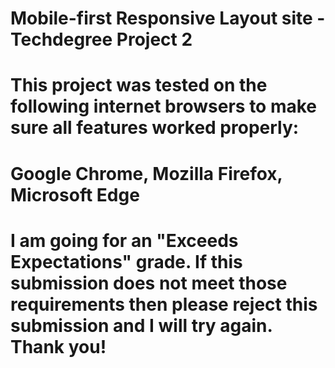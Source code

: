 # Mobile-first Responsive Layout site - Techdegree Project 2
# This project was tested on the following internet browsers to make sure all features worked properly:
# Google Chrome, Mozilla Firefox, Microsoft Edge
# I am going for an "Exceeds Expectations" grade. If this submission does not meet those requirements then please reject this submission and I will try again. Thank you!
